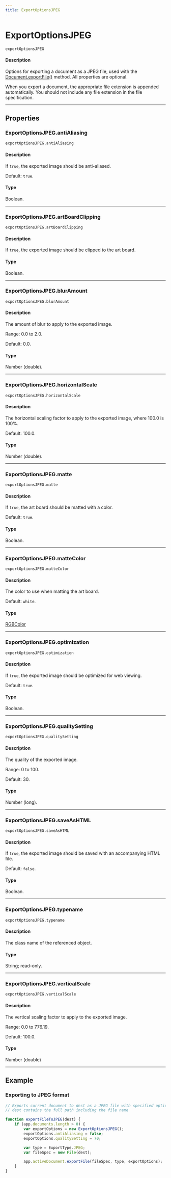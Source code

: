 ```yaml
---
title: ExportOptionsJPEG
---
```

# ExportOptionsJPEG

`exportOptionsJPEG`

#### Description

Options for exporting a document as a JPEG file, used with the [Document.exportFile()](Document.md#documentexportfile) method. All properties are optional.

When you export a document, the appropriate file extension is appended automatically. You should not include any file extension in the file specification.

---

## Properties

### ExportOptionsJPEG.antiAliasing

`exportOptionsJPEG.antiAliasing`

#### Description

If `true`, the exported image should be anti-aliased.

Default: `true`.

#### Type

Boolean.

---

### ExportOptionsJPEG.artBoardClipping

`exportOptionsJPEG.artBoardClipping`

#### Description

If `true`, the exported image should be clipped to the art board.

#### Type

Boolean.

---

### ExportOptionsJPEG.blurAmount

`exportOptionsJPEG.blurAmount`

#### Description

The amount of blur to apply to the exported image.

Range: 0.0 to 2.0.

Default: 0.0.

#### Type

Number (double).

---

### ExportOptionsJPEG.horizontalScale

`exportOptionsJPEG.horizontalScale`

#### Description

The horizontal scaling factor to apply to the exported image, where 100.0 is 100%.

Default: 100.0.

#### Type

Number (double).

---

### ExportOptionsJPEG.matte

`exportOptionsJPEG.matte`

#### Description

If `true`, the art board should be matted with a color.

Default: `true`.

#### Type

Boolean.

---

### ExportOptionsJPEG.matteColor

`exportOptionsJPEG.matteColor`

#### Description

The color to use when matting the art board.

Default: `white`.

#### Type

[RGBColor](.././RGBColor)

---

### ExportOptionsJPEG.optimization

`exportOptionsJPEG.optimization`

#### Description

If `true`, the exported image should be optimized for web viewing.

Default: `true`.

#### Type

Boolean.

---

### ExportOptionsJPEG.qualitySetting

`exportOptionsJPEG.qualitySetting`

#### Description

The quality of the exported image.

Range: 0 to 100.

Default: 30.

#### Type

Number (long).

---

### ExportOptionsJPEG.saveAsHTML

`exportOptionsJPEG.saveAsHTML`

#### Description

If `true`, the exported image should be saved with an accompanying HTML file.

Default: `false`.

#### Type

Boolean.

---

### ExportOptionsJPEG.typename

`exportOptionsJPEG.typename`

#### Description

The class name of the referenced object.

#### Type

String; read-only.

---

### ExportOptionsJPEG.verticalScale

`exportOptionsJPEG.verticalScale`

#### Description

The vertical scaling factor to apply to the exported image.

Range: 0.0 to 776.19.

Default: 100.0.

#### Type

Number (double)

---

## Example

### Exporting to JPEG format

```javascript
// Exports current document to dest as a JPEG file with specified options,
// dest contains the full path including the file name

function exportFileToJPEG(dest) {
    if (app.documents.length > 0) {
        var exportOptions = new ExportOptionsJPEG();
        exportOptions.antiAliasing = false;
        exportOptions.qualitySetting = 70;

        var type = ExportType.JPEG;
        var fileSpec = new File(dest);

        app.activeDocument.exportFile(fileSpec, type, exportOptions);
    }
}
```
